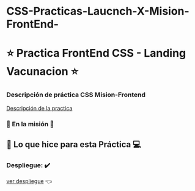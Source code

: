 # CSS-Practicas-Laucnch-X-Mision-FrontEnd-
# ⭐ Practica FrontEnd CSS - Landing Vacunacion ⭐

### Descripción de práctica CSS Mision-Frontend 
[Descripción de la practica](https://github.com/Launch-X-Latam/MisionFrontEnd/blob/4ed97a0072d65e0db40c8e8ec5f52539ddc887f6/03%20-%20CSS/practica/README.md)


###      :rocket: En la misión :rocket:

## 🧑‍ Lo que hice para esta Práctica 💻

### Despliegue: ✔️
[ver despliegue](https://vacinnation-jevcn.netlify.app/) 👈
